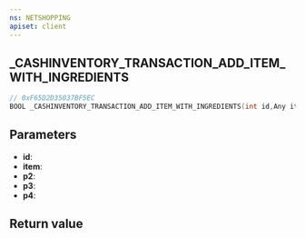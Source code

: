 ```yaml
---
ns: NETSHOPPING
apiset: client
---
```

## _CASHINVENTORY_TRANSACTION_ADD_ITEM_WITH_INGREDIENTS

```c
// 0xF65D2D35037BF5EC
BOOL _CASHINVENTORY_TRANSACTION_ADD_ITEM_WITH_INGREDIENTS(int id,Any item,int p2,Any p3,int p4);
```


## Parameters
* **id**:
* **item**:
* **p2**:
* **p3**:
* **p4**:

## Return value


